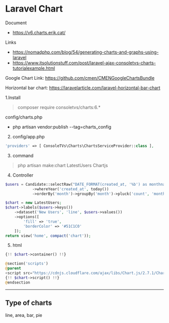# Laravel Chart

Document
- https://v6.charts.erik.cat/

Links
- https://nomadphp.com/blog/54/generating-charts-and-graphs-using-laravel
- https://www.itsolutionstuff.com/post/laravel-ajax-consoletvs-charts-tutorialexample.html

Google Chart Link:
https://github.com/cmen/CMENGoogleChartsBundle

Horizontal bar chart:
https://laravelarticle.com/laravel-horizontal-bar-chart

1.Install
> composer require consoletvs/charts:6.*

config/charts.php
- php artisan vendor:publish --tag=charts_config

2. config/app.php
```php
'providers' => [ ConsoleTVs\Charts\ChartsServiceProvider::class ],
```

3. command
> php artisan make:chart LatestUsers Chartjs

4. Controller
```php
$users = Candidate::selectRaw("DATE_FORMAT(created_at, '%b') as monthname, EXTRACT(MONTH FROM created_at) AS month, COUNT(*) as count")
            ->whereYear('created_at', today())
            ->orderBy('month')->groupBy('month')->pluck('count', 'monthname');

$chart = new LatestUsers;
$chart->labels($users->keys())
    ->dataset('New Users', 'line', $users->values())
    ->options([
        'fill' => 'true',
        'borderColor' => '#51C1C0'
    ]);
return view('home', compact('chart'));
```

5. html
```php
{!! $chart->container() !!}

@section('scripts')
@parent
<script src="https://cdnjs.cloudflare.com/ajax/libs/Chart.js/2.7.1/Chart.min.js" charset="utf-8"></script>
{!! $chart->script() !!}
@endsection
```

---

## Type of charts
line, area, bar, pie

